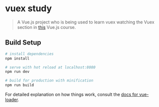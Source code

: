 # vuex study

> A Vue.js project who is being used to learn vuex watching the Vuex section in [this](https://www.udemy.com/vuejs-2-the-complete-guide) Vue.js course.

## Build Setup

``` bash
# install dependencies
npm install

# serve with hot reload at localhost:8080
npm run dev

# build for production with minification
npm run build
```

For detailed explanation on how things work, consult the [docs for vue-loader](http://vuejs.github.io/vue-loader).
